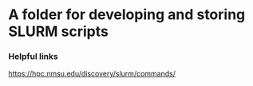# A folder for developing and storing SLURM scripts

### Helpful links


https://hpc.nmsu.edu/discovery/slurm/commands/
